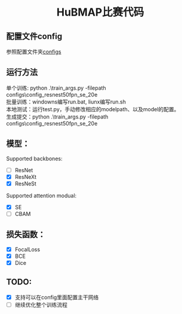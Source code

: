 <div align="center"> <h1>HuBMAP比赛代码</h1> </div>

## 配置文件config
参照配置文件夹[configs](./configs)

## 运行方法
单个训练: python .\train_args.py -filepath configs\config_resnest50fpn_se_20e
<br/>
批量训练：windowns编写run.bat, liunx编写run.sh
<br/>
本地测试：运行test.py，手动修改相应的modelpath、以及model的配置。
<br/>
生成提交：python .\train_args.py -filepath configs\config_resnest50fpn_se_20e

## 模型：
Supported backbones:
- [ ] ResNet
- [x] ResNeXt
- [x] ResNeSt

Supported attention modual:
- [x] SE
- [ ] CBAM

## 损失函数：
- [x] FocalLoss
- [x] BCE
- [x] Dice

## TODO:
- [X] 支持可以在config里面配置主干网络
- [ ] 继续优化整个训练流程